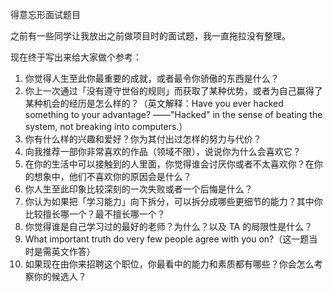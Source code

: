 得意忘形面试题目

之前有一些同学让我放出之前做项目时的面试题，我一直拖拉没有整理。

现在终于写出来给大家做个参考：

1.  你觉得人生至此你最重要的成就，或者最令你骄傲的东西是什么？
2.  你上一次通过「没有遵守世俗的规则」而获取了某种优势，或者为自己赢得了某种机会的经历是怎么样的？（英文解释：Have you ever hacked something to your advantage? ——"Hacked" in the sense of beating the system, not breaking into computers.）
3.  你有什么样的兴趣和爱好？你为其付出过怎样的努力与代价？
4.  向我推荐一部你非常喜欢的作品（领域不限），说说你为什么会喜欢它？
5.  在你的生活中可以接触到的人里面，你觉得谁会讨厌你或者不太喜欢你？在你的想象中，他们不喜欢你的原因会是什么？
6.  你人生至此印象比较深刻的一次失败或者一个后悔是什么？
7.  你认为如果把「学习能力」向下拆分，可以拆分成哪些更细节的能力？其中你比较擅长哪一个？最不擅长哪一个？
8.  你觉得谁是自己学习过的最好的老师？为什么？以及 TA 的局限性是什么？
9.  What important truth do very few people agree with you on?（这一题当时是需英文作答）
10.  如果现在由你来招聘这个职位，你最看中的能力和素质都有哪些？你会怎么考察你的候选人？
